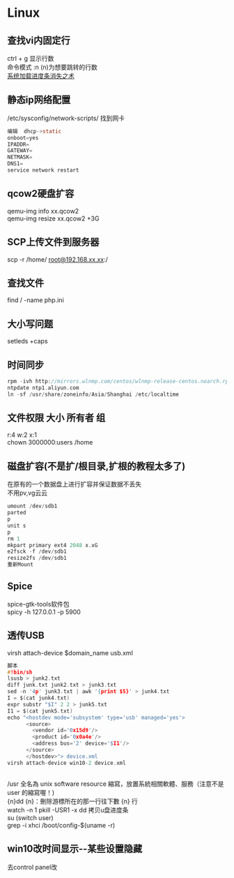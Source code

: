 # Linux

## 查找vi内固定行
ctrl + g 显示行数 <br>
命令模式   :n   (n)为想要跳转的行数 <br>
[系统加载进度条消失之术](https://www.cnblogs.com/silly-bird/p/10648169.html)

## 静态ip网络配置
/etc/sysconfig/network-scripts/ 找到网卡
```c
编辑  dhcp->static 
onboot=yes
IPADDR=
GATEWAY=
NETMASK=
DNS1=
service network restart
```
## qcow2硬盘扩容
qemu-img info xx.qcow2 <br>
qemu-img resize xx.qcow2 +3G 

## SCP上传文件到服务器 
scp -r /home/ root@192.168.xx.xx:/

## 查找文件
find / -name php.ini

## 大小写问题
setleds +caps

## 时间同步
```c
rpm -ivh http://mirrors.wlnmp.com/centos/wlnmp-release-centos.noarch.rpm
ntpdate ntp1.aliyun.com
ln -sf /usr/share/zoneinfo/Asia/Shanghai /etc/localtime
```

## 文件权限 大小 所有者 组
r:4 w:2 x:1 <br>
chown 3000000:users /home

## 磁盘扩容(不是扩/根目录,扩根的教程太多了)
在原有的一个数据盘上进行扩容并保证数据不丢失<br>
不用pv,vg云云<br>
```c
umount /dev/sdb1
parted
p
unit s
p
rm 1
mkpart primary ext4 2048 x.xG
e2fsck -f /dev/sdb1
resize2fs /dev/sdb1
重新Mount
```

## Spice
spice-gtk-tools软件包<br>
spicy -h 127.0.0.1 -p 5900

## 透传USB
virsh attach-device $domain_name usb.xml
```c
脚本
#!bin/sh
lsusb > junk2.txt
diff junk.txt junk2.txt > junk3.txt
sed -n '4p' junk3.txt | awk '{print $5}' > junk4.txt
I = $(cat junk4.txt) 
expr substr "$I" 2 2 > junk5.txt
I1 = $(cat junk5.txt)
echo "<hostdev mode='subsystem' type='usb' managed='yes'>
      <source>
        <vendor id='0x15d9'/>
        <product id='0x0a4e'/>
        <address bus='2' device='$I1'/>
      </source>
      </hostdev>"> device.xml
virsh attach-device win10-2 device.xml    
```

##
/usr 全名為 unix software resource 縮寫，放置系統相關軟體、服務（注意不是 user 的縮寫喔！)<br>
{n}dd {n}：刪除游標所在的那一行往下數 {n} 行<br>
watch -n 1 pkill -USR1 -x dd 拷贝u盘进度条<br>
su (switch user)<br>
grep -i xhci /boot/config-$(uname -r)
## win10改时间显示--某些设置隐藏
去control panel改
